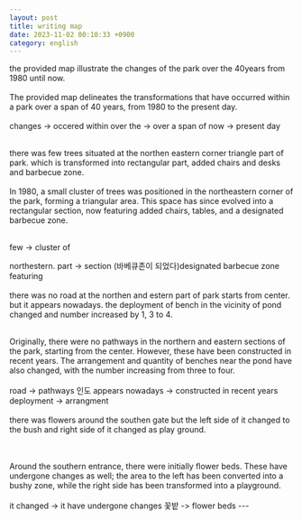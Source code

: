```yaml
---
layout: post
title: writing map
date: 2023-11-02 00:10:33 +0900
category: english
---
```


the provided map illustrate the changes of the park over the 40years from 1980 until now. 
<br/>
<br/>
The provided map delineates the transformations that have occurred within a park over a span of 40 years, from 1980 to the present day.
<br/>
<br/>
changes -> occered within 
over the -> over a span of
now -> present day
<br/>
<br/>


there was few trees situated at the northen eastern corner triangle part of park. which is transformed into rectangular part, added chairs and desks and barbecue zone.
<br/>
<br/>
In 1980, a small cluster of trees was positioned in the northeastern corner of the park, forming a triangular area. This space has since evolved into a rectangular section, now featuring added chairs, tables, and a designated barbecue zone.
<br/>
<br/>

few -> cluster of

northestern.
part -> section
(바베큐존이 되었다)designated barbecue zone
featuring 
<br/>
<br/>
there was no road at the northen and estern part of park starts from center. but it appears nowadays. the deployment of bench in the vicinity of pond changed and number increased by 1, 3 to 4. 
<br/>
<br/>

Originally, there were no pathways in the northern and eastern sections of the park, starting from the center. However, these have been constructed in recent years. The arrangement and quantity of benches near the pond have also changed, with the number increasing from three to four.
<br/>
<br/>
road -> pathways 인도
appears nowadays -> constructed in recent years
deployment -> arrangment
<br/>
<br/>
there was flowers around the southen gate but the left side of it changed to the bush and right side of it changed as play ground.

<br/>
<br/>
Around the southern entrance, there were initially flower beds. These have undergone changes as well; the area to the left has been converted into a bushy zone, while the right side has been transformed into a playground.
<br/>
<br/>
it changed -> it have undergone changes
꽃밭 -> flower beds
---
